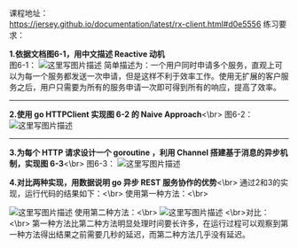 课程地址：</br>
https://jersey.github.io/documentation/latest/rx-client.html#d0e5556
练习要求：</br>

**1.依据文档图6-1，用中文描述 Reactive 动机**</br>
图6-1：
![这里写图片描述](http://img.blog.csdn.net/20180103134259242?watermark/2/text/aHR0cDovL2Jsb2cuY3Nkbi5uZXQvcXFfMzY4MTY5MTI=/font/5a6L5L2T/fontsize/400/fill/I0JBQkFCMA==/dissolve/70/gravity/SouthEast)
简单描述为：一个用户同时申请多个服务，直观上可以为每一个服务都发送一次申请，但是这样不利于效率工作。使用无扩展的客户服务之后，用户只需要为所有的服务申请一次即可得到所有的响应，提高了效率。

---------------------------------------------------
**2.使用 go HTTPClient 实现图 6-2 的 Naive Approach**<\br>
图6-2：
![这里写图片描述](http://img.blog.csdn.net/20180103134734002?watermark/2/text/aHR0cDovL2Jsb2cuY3Nkbi5uZXQvcXFfMzY4MTY5MTI=/font/5a6L5L2T/fontsize/400/fill/I0JBQkFCMA==/dissolve/70/gravity/SouthEast)

------------------------------
**3.为每个 HTTP 请求设计一个 goroutine ，利用 Channel 搭建基于消息的异步机制，实现图 6-3**<\br>
图6-3：
![这里写图片描述](http://img.blog.csdn.net/20180103134839227?watermark/2/text/aHR0cDovL2Jsb2cuY3Nkbi5uZXQvcXFfMzY4MTY5MTI=/font/5a6L5L2T/fontsize/400/fill/I0JBQkFCMA==/dissolve/70/gravity/SouthEast)

**4.对比两种实现，用数据说明 go 异步 REST 服务协作的优势**<\br>
通过2和3的实现，运行代码的结果如下：<\br>
使用第一种方法：<\br>

![这里写图片描述](http://img.blog.csdn.net/20180103135819738?watermark/2/text/aHR0cDovL2Jsb2cuY3Nkbi5uZXQvcXFfMzY4MTY5MTI=/font/5a6L5L2T/fontsize/400/fill/I0JBQkFCMA==/dissolve/70/gravity/SouthEast)
使用第二种方法：<\br>
![这里写图片描述](http://img.blog.csdn.net/20180103135844851?watermark/2/text/aHR0cDovL2Jsb2cuY3Nkbi5uZXQvcXFfMzY4MTY5MTI=/font/5a6L5L2T/fontsize/400/fill/I0JBQkFCMA==/dissolve/70/gravity/SouthEast)
<\br>对比：<\br>
第一种方法比第二种方法明显处理时间要长许多，在运行过程可以观察到第一种方法得出结果之前需要几秒的延迟，而第二种方法几乎没有延迟。

